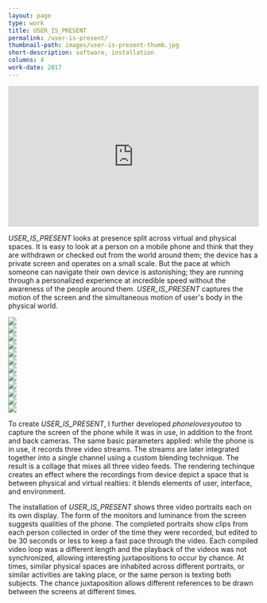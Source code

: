 ```yaml
---
layout: page
type: work
title: USER_IS_PRESENT
permalink: /user-is-present/
thumbnail-path: images/user-is-present-thumb.jpg
short-description: software, installation
columns: 4
work-date: 2017
---
```


<div class="invisible-margin image-grid">
<div class="col-30-block grid-margin-bottom video">
<style>.embed-container { position: relative; padding-bottom: 56.25%; height: 0; overflow: hidden; max-width: 100%; } .embed-container iframe, .embed-container object, .embed-container embed { position: absolute; top: 0; left: 0; width: 100%; height: 100%; }</style><div class='embed-container'><iframe src='https://player.vimeo.com/video/223721116' frameborder='0' webkitAllowFullScreen mozallowfullscreen allowFullScreen></iframe></div>
</div>
</div>

<em>USER_IS_PRESENT</em> looks at presence split across virtual and physical
spaces. It is easy to look at a person on a mobile phone and think that they are
withdrawn or checked out from the world around them; the device has a private screen
and operates on a small scale. But the pace at which someone can navigate their
own device is astonishing; they are running through a personalized experience at
incredible speed without the awareness of the people around them.
<em>USER_IS_PRESENT</em>
captures the motion of the screen and the simultaneous motion of user's body
in the physical world.

<div class="invisible-margin image-grid">
<div class="col-10-block grid-margin-bottom grid-margin-right video">
<img src="{{ site.baseurl }}/images/uip-01.jpg">
</div>
<div class="col-10-block grid-margin-bottom grid-margin-right video">
<img src="{{ site.baseurl }}/images/uip-02.jpg">
</div>
<div class="col-10-block grid-margin-bottom video">
<img src="{{ site.baseurl }}/images/uip-03.jpg">
</div>
<div class="col-10-block grid-margin-bottom grid-margin-right video">
<img src="{{ site.baseurl }}/images/uip-04.jpg">
</div>
<div class="col-10-block grid-margin-bottom grid-margin-right video">
<img src="{{ site.baseurl }}/images/uip-05.jpg">
</div>
<div class="col-10-block grid-margin-bottom video">
<img src="{{ site.baseurl }}/images/uip-06.jpg">
</div>
<div class="col-10-block grid-margin-bottom grid-margin-right video">
<img src="{{ site.baseurl }}/images/uip-07.jpg">
</div>
<div class="col-10-block grid-margin-bottom grid-margin-right video">
<img src="{{ site.baseurl }}/images/uip-08.jpg">
</div>
<div class="col-10-block grid-margin-bottom video">
<img src="{{ site.baseurl }}/images/uip-09.jpg">
</div>
<div class="col-10-block grid-margin-bottom grid-margin-right video">
<img src="{{ site.baseurl }}/images/uip-10.jpg">
</div>
<div class="col-10-block grid-margin-bottom grid-margin-right video">
<img src="{{ site.baseurl }}/images/uip-11.jpg">
</div>
<div class="col-10-block grid-margin-bottom video">
<img src="{{ site.baseurl }}/images/uip-12.jpg">
</div>
</div>

To create <em>USER_IS_PRESENT</em>, I further developed <em>phonelovesyoutoo</em>
to capture the screen of the phone while it was in use, in addition to the
front and back cameras.
The same basic
parameters applied: while the phone is in use, it records three video streams. The
streams are later integrated together into a single channel using a custom blending
technique. The result is a collage
that mixes all three video feeds. The rendering techinque creates an effect where the
recordings from device depict a space that is between physical and virtual realties:
it blends elements of user, interface, and environment.

The installation of <em>USER_IS_PRESENT</em> shows three video portraits each
on its own display. The form of the monitors and luminance from the screen suggests
qualities of the phone. The completed
portraits show clips from each person collected in order of the time they were
recorded, but edited to be 30 seconds or less to keep a fast pace through the video.
Each compiled video loop was a different length and the playback of the videos was not synchronized,
allowing interesting juxtapositions to occur by chance. At times, similar physical
spaces are inhabited across different portraits, or similar activities are taking place,
or the same person is texting both subjects. The chance juxtaposition allows different
references to be drawn between the screens at different times.

